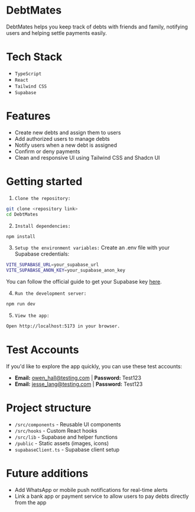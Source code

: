 # DebtMates
DebtMates helps you keep track of debts with friends and family, notifying users and helping settle payments easily.

# Tech Stack
- `TypeScript`
- `React`
- `Tailwind CSS`
- `Supabase`

# Features
- Create new debts and assign them to users
- Add authorized users to manage debts
- Notify users when a new debt is assigned
- Confirm or deny payments
- Clean and responsive UI using Tailwind CSS and Shadcn UI

# Getting started
1. `Clone the repository:`
```bash
git clone <repository link>
cd DebtMates
```

2. `Install dependencies:`
```bash
npm install
```

3. `Setup the environment variables:`
Create an .env file with your Supabase credentials:
```bash
VITE_SUPABASE_URL=your_supabase_url
VITE_SUPABASE_ANON_KEY=your_supabase_anon_key
```
You can follow the official guide to get your Supabase key [here](https://supabase.com/docs/guides/getting-started).

4. `Run the development server:`
```bash
npm run dev
```

5. `View the app:`
```bash
Open http://localhost:5173 in your browser.
```

# Test Accounts
If you'd like to explore the app quickly, you can use these test accounts:
- **Email:** owen_hall@testing.com | **Password:** Test123
- **Email:** jesse_lang@testing.com | **Password:** Test123

# Project structure
- `/src/components` - Reusable UI components
- `/src/hooks` - Custom React hooks
- `/src/lib` - Supabase and helper functions
- `/public` - Static assets (images, icons)
- `supabaseClient.ts` - Supabase client setup

# Future additions
- Add WhatsApp or mobile push notifications for real-time alerts
- Link a bank app or payment service to allow users to pay debts directly from the app